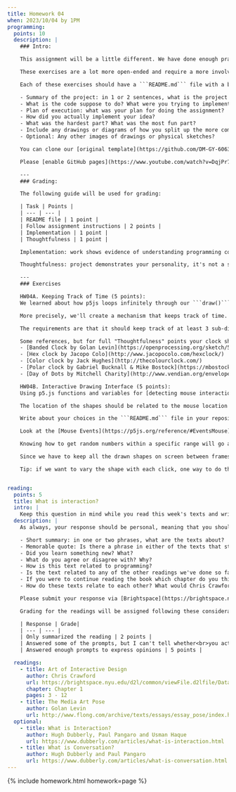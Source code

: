 ```yaml
---
title: Homework 04
when: 2023/10/04 by 1PM
programming:
  points: 10
  description: |
    ### Intro:

    This assignment will be a little different. We have done enough practice of basic programming concepts by (re)creating specific shapes and patterns, but now it's time to exercise a bit more of the *creative* aspect of creative coding.

    These exercises are a lot more open-ended and require a more involved process of conceptualizing and planning before executing.

    Each of these exercises should have a ```README.md``` file with a brief documentation of your thoughts process, what you are trying to achieve, sketches of your ideas, things that you tried, but didn't work, etc. The writeup will help me follow your process when grading, so the more info you give me, the better I can evaluate your submission. You can use the following rubric to guide your writeup:

    - Summary of the project: in 1 or 2 sentences, what is the project about? 
    - What is the code suppose to do? What were you trying to implement?
    - Plan of execution: what was your plan for doing the assignment?
    - How did you actually implement your idea?
    - What was the hardest part? What was the most fun part?
    - Include any drawings or diagrams of how you split up the more complex shapes into simpler shapes.
    - Optional: Any other images of drawings or physical sketches?

    You can clone our [original template](https://github.com/DM-GY-6063-2023F-D/p5js-template) twice and use 2 separate repositories (HW04A and HW04B), or try out our brand new [multi-sketch template](https://github.com/DM-GY-6063-2023F-D/p5js-multi-sketch-template). Whichever is easiest for you.

    Please [enable GitHub pages](https://www.youtube.com/watch?v=DqjPr7auwdY) on your GitHub repo(s) and use [Brightspace](https://brightspace.nyu.edu/d2l/home/312200) to submit GitHub links to your repositories.

    ---
    ### Grading:

    The following guide will be used for grading:

    | Task | Points |
    | --- | --- |
    | README file | 1 point |
    | Follow assignment instructions | 2 points |
    | Implementation | 1 point |
    | Thoughtfulness | 1 point |

    Implementation: work shows evidence of understanding programming concepts and you are fully using them to express your ideas.

    Thoughtfulness: project demonstrates your personality, it's not a straightforward re-implementation of someone else's idea.

    ---
    ### Exercises

    HW04A. Keeping Track of Time (5 points):  
    We learned about how p5js loops infinitely through our ```draw()``` function. We also looked briefly at some of its [Time & Date](https://p5js.org/reference/#IOTime%20&%20Date) functions. For this exercise we are going to create a clock.

    More precisely, we'll create a mechanism that keeps track of time. It can be a standard hour/minute/second analog clock, or a more abstract interpretation of a clock. It can keep track of time in 24-hour intervals, or a longer period of time, like a year/month/week clock (calendar).

    The requirements are that it should keep track of at least 3 sub-divisions of time. If we implement a 24-hour clock it should have minutes and seconds (or some other sub-divisions of the 24-hour period). If we implement a year-long clock (calendar), it should have some sub-divisions like months and days, or seasons and weeks. We can implement a [80,000-hour](https://80000hours.org/) clock, or a [10,000-year](https://longnow.org/clock/) clock as long as we have at least 3 sub-divisions. For full credit, specify what you chose to implement in the ```README.md``` file.

    Some references, but for full "Thoughtfulness" points your clock should be different from these:
    - [Banded Clock by Golan Levin](https://openprocessing.org/sketch/503941/)
    - [Hex clock by Jacopo Colo](http://www.jacopocolo.com/hexclock/)
    - [Color clock by Jack Hughes](http://thecolourclock.com/)
    - [Polar clock by Gabriel Bucknall & Mike Bostock](https://mbostock.github.io/protovis/ex/clock.html)
    - [Day of Dots by Mitchell Charity](http://www.vendian.org/envelope/dir2/day_of_dots/)

    HW04B. Interactive Drawing Interface (5 points):  
    Using p5.js functions and variables for [detecting mouse interactions](https://p5js.org/reference/#EventsMouse), create an interactive canvas that draws something different every time there's a mouse click or movement. What shapes to draw is up to you: they can be simple ```rect()``` of different proportions, ```line()``` of varying widths or even ```arcs()``` and [```bezier()```](https://p5js.org/reference/#/p5/bezier) curves with ```random()``` parameters. It can be an ```ellipse()``` that falls off the screen leaving a trail. 

    The location of the shapes should be related to the mouse location on the canvas (if it makes sense), and the colors and other parameters should always be different. You can use just one shape for the whole exercise (as long as the parameters are always different) or you can vary the shape with each click/movement.

    Write about your choices in the ```README.md``` file in your repository. How many shapes are you using? Are you drawing when the mouse is pressed or when the mouse is moved?

    Look at the [Mouse Events](https://p5js.org/reference/#EventsMouse) section of the p5.js reference for all of the available variables and functions regarding mouse movement and actions.

    Knowing how to get random numbers within a specific range will go a long way for this one.

    Since we have to keep all the drawn shapes on screen between frames we can't call ```background()``` in the ```draw()``` function, but have to put it in ```setup()```.

    Tip: if we want to vary the shape with each click, one way to do that is to keep a variable that counts the number of clicks and then pick the next shape to be drawn based on whether that number is odd/even, or a multiple of 10, or larger than 50...


reading:
  points: 5
  title: What is interaction?
  intro: |
    Keep this question in mind while you read this week's texts and write your 200-word response to:
  description: |
    As always, your response should be personal, meaning that you should be expressing your views and opinions about the text and not just summarizing it. You can use the following rubric to guide your response:

    - Short summary: in one or two phrases, what are the texts about?
    - Memorable quote: Is there a phrase in either of the texts that stands out or captures the main idea of the texts?
    - Did you learn something new? What?
    - What do you agree or disagree with? Why?
    - How is this text related to programming?
    - Is the text related to any of the other readings we've done so far?
    - If you were to continue reading the book which chapter do you think would resonate the strongest with you?
    - How do these texts relate to each other? What would Chris Crawford say about "The Media Art Pose"?

    Please submit your response via [Brightspace](https://brightspace.nyu.edu/d2l/home/312200).

    Grading for the readings will be assigned following these considerations:

    | Response | Grade|
    | --- | --- |
    | Only summarized the reading | 2 points |
    | Answered some of the prompts, but I can't tell whether<br>you actually read the text, or what you thought | 3 points |
    | Answered enough prompts to express opinions | 5 points |

  readings:
    - title: Art of Interactive Design
      author: Chris Crawford
      url: https://brightspace.nyu.edu/d2l/common/viewFile.d2lfile/Database/MTk2MDYyOTY/crawford_art-interactive-design.pdf?ou=312200
      chapter: Chapter 1
      pages: 3 - 12
    - title: The Media Art Pose
      author: Golan Levin
      url: http://www.flong.com/archive/texts/essays/essay_pose/index.html
  optional:
    - title: What is Interaction?
      author: Hugh Dubberly, Paul Pangaro and Usman Haque
      url: https://www.dubberly.com/articles/what-is-interaction.html
    - title: What is Conversation?
      author: Hugh Dubberly and Paul Pangaro
      url: https://www.dubberly.com/articles/what-is-conversation.html
---
```

{% include homework.html homework=page %}

